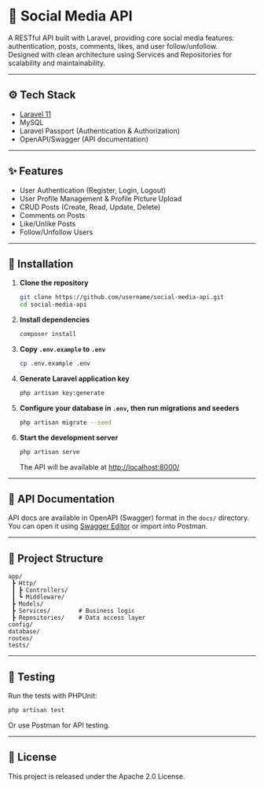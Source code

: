 # 📱 Social Media API

A RESTful API built with Laravel, providing core social media features: authentication, posts, comments, likes, and user follow/unfollow.  
Designed with clean architecture using Services and Repositories for scalability and maintainability.

---

## ⚙️ Tech Stack

- [Laravel 11](https://laravel.com/)
- MySQL
- Laravel Passport (Authentication & Authorization)
- OpenAPI/Swagger (API documentation)

---

## ✨ Features

- User Authentication (Register, Login, Logout)
- User Profile Management & Profile Picture Upload
- CRUD Posts (Create, Read, Update, Delete)
- Comments on Posts
- Like/Unlike Posts
- Follow/Unfollow Users

---

## 🚀 Installation

1. **Clone the repository**
   ```bash
   git clone https://github.com/username/social-media-api.git
   cd social-media-api
   ```

2. **Install dependencies**
   ```bash
   composer install
   ```

3. **Copy `.env.example` to `.env`**
   ```bash
   cp .env.example .env
   ```

4. **Generate Laravel application key**
   ```bash
   php artisan key:generate
   ```

5. **Configure your database in `.env`, then run migrations and seeders**
   ```bash
   php artisan migrate --seed
   ```

6. **Start the development server**
   ```bash
   php artisan serve
   ```
   The API will be available at [http://localhost:8000/](http://localhost:8000/)

---

## 📖 API Documentation

API docs are available in OpenAPI (Swagger) format in the `docs/` directory.  
You can open it using [Swagger Editor](https://editor.swagger.io/) or import into Postman.

---

## 📂 Project Structure

```
app/
 ┣ Http/
 ┃ ┣ Controllers/
 ┃ ┗ Middleware/
 ┣ Models/
 ┣ Services/        # Business logic
 ┣ Repositories/    # Data access layer
config/
database/
routes/
tests/
```

---

## 🧪 Testing

Run the tests with PHPUnit:
```bash
php artisan test
```
Or use Postman for API testing.

---

## 📄 License

This project is released under the Apache 2.0 License.
